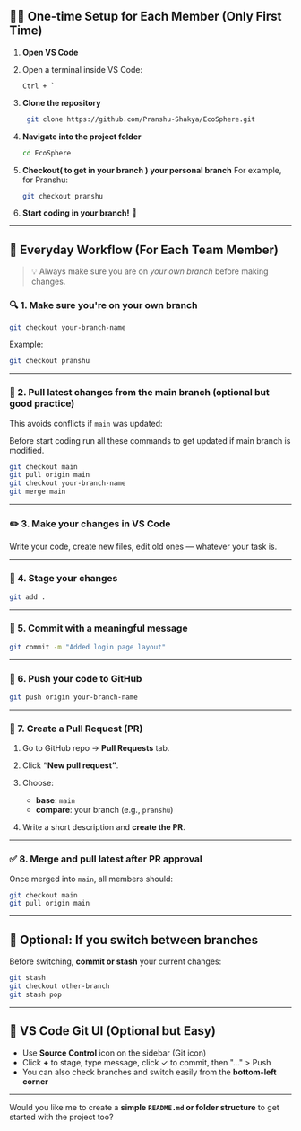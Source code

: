 
## 🧑‍💻 One-time Setup for Each Member (Only First Time)

1. **Open VS Code**

2. Open a terminal inside VS Code:

   ```
   Ctrl + `
   ```

3. **Clone the repository**

   ```bash
    git clone https://github.com/Pranshu-Shakya/EcoSphere.git
   ```


4. **Navigate into the project folder**

   ```bash
   cd EcoSphere
   ```

5. **Checkout( to get in your branch ) your personal branch**
   For example, for Pranshu:

   ```bash
   git checkout pranshu
   ```

6. **Start coding in your branch!** 🎯

---

## 🔁 Everyday Workflow (For Each Team Member)

> 💡 Always make sure you are on *your own branch* before making changes.

### 🔍 1. Make sure you're on your own branch

```bash
git checkout your-branch-name
```

Example:

```bash
git checkout pranshu
```

---

### 🧠 2. Pull latest changes from the main branch (optional but good practice)

This avoids conflicts if `main` was updated:

Before start coding run all these commands to get updated if main branch is modified.

```bash
git checkout main
git pull origin main
git checkout your-branch-name
git merge main
```

---

### ✏️ 3. Make your changes in VS Code

Write your code, create new files, edit old ones — whatever your task is.

---

### 💾 4. Stage your changes

```bash
git add .
```

---

### 📝 5. Commit with a meaningful message

```bash
git commit -m "Added login page layout"
```

---

### 🚀 6. Push your code to GitHub

```bash
git push origin your-branch-name
```

---

### 🔀 7. Create a Pull Request (PR)

1. Go to GitHub repo → **Pull Requests** tab.
2. Click **“New pull request”**.
3. Choose:

   * **base**: `main`
   * **compare**: your branch (e.g., `pranshu`)
4. Write a short description and **create the PR**.

---

### ✅ 8. Merge and pull latest after PR approval

Once merged into `main`, all members should:

```bash
git checkout main
git pull origin main
```

---

## 🔄 Optional: If you switch between branches

Before switching, **commit or stash** your current changes:

```bash
git stash
git checkout other-branch
git stash pop
```

---

## 🧰 VS Code Git UI (Optional but Easy)

* Use **Source Control** icon on the sidebar (Git icon)
* Click **+** to stage, type message, click ✓ to commit, then "..." > Push
* You can also check branches and switch easily from the **bottom-left corner**

---

Would you like me to create a **simple `README.md` or folder structure** to get started with the project too?
